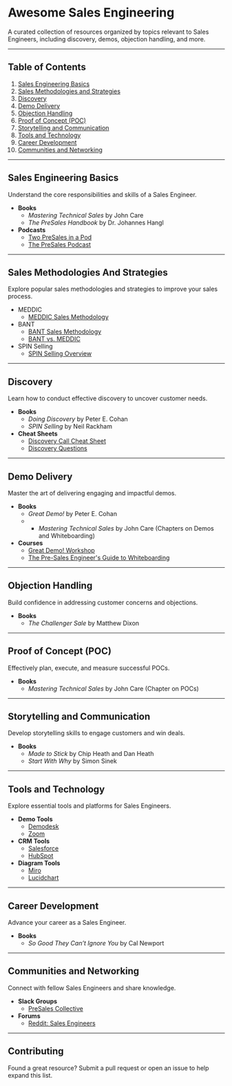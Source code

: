 # Awesome Sales Engineering

A curated collection of resources organized by topics relevant to Sales Engineers, including
discovery, demos, objection handling, and more.

---

## Table of Contents

1. [Sales Engineering Basics](#sales-engineering-basics)
2. [Sales Methodologies and Strategies](#sales-methodologies-and-strategies)
3. [Discovery](#discovery)
4. [Demo Delivery](#demo-delivery)
5. [Objection Handling](#objection-handling)
6. [Proof of Concept (POC)](#proof-of-concept-poc)
7. [Storytelling and Communication](#storytelling-and-communication)
8. [Tools and Technology](#tools-and-technology)
9. [Career Development](#career-development)
10. [Communities and Networking](#communities-and-networking)

---

## Sales Engineering Basics

Understand the core responsibilities and skills of a Sales Engineer.

- **Books**
    - *Mastering Technical Sales* by John Care
    - *The PreSales Handbook* by Dr. Johannes Hangl
- **Podcasts**
    - [Two PreSales in a Pod](https://open.spotify.com/show/31UVkaLbpzi5f7XEvDLkdE?si=fe1533a6e78f4e91)
    - [The PreSales Podcast](https://www.presalescollective.com/podcast)

---

## Sales Methodologies And Strategies

Explore popular sales methodologies and strategies to improve your sales process.

- MEDDIC
    - [MEDDIC Sales Methodology](https://meddicc.com/meddic-sales-qualification-and-frameworks)
- BANT
    - [BANT Sales Methodology](https://www.saleshacker.com/bant-sales-qualification/)
    - [BANT vs. MEDDIC](https://www.salesforce.com/blog/bant-vs-meddic/)
- SPIN Selling
    - [SPIN Selling Overview](https://blog.hubspot.com/sales/spin-selling-the-ultimate-guide)

---

## Discovery

Learn how to conduct effective discovery to uncover customer needs.

- **Books**
    - *Doing Discovery* by Peter E. Cohan
    - *SPIN Selling* by Neil Rackham
- **Cheat Sheets**
    - [Discovery Call Cheat Sheet](https://www.gong.io/wp-content/uploads/2021/05/Discovery-Cheat-Sheet_2.3.pdf)
    - [Discovery Questions](https://www.saleshacker.com/discovery-questions/)

---

## Demo Delivery

Master the art of delivering engaging and impactful demos.

- **Books**
    - *Great Demo!* by Peter E. Cohan
    - - *Mastering Technical Sales* by John Care (Chapters on Demos and Whiteboarding)
- **Courses**
    - [Great Demo! Workshop](https://greatdemo.com/workshop/)
    - [The Pre-Sales Engineer's Guide to Whiteboarding](https://www.linkedin.com/learning/the-pre-sales-engineer-s-guide-to-whiteboarding-engaging-executives-to-close-deals/beyond-presentations-the-power-of-whiteboarding-in-sales)

---

## Objection Handling

Build confidence in addressing customer concerns and objections.

- **Books**
    - *The Challenger Sale* by Matthew Dixon

---

## Proof of Concept (POC)

Effectively plan, execute, and measure successful POCs.

- **Books**
    - *Mastering Technical Sales* by John Care (Chapter on POCs)

---

## Storytelling and Communication

Develop storytelling skills to engage customers and win deals.

- **Books**
    - *Made to Stick* by Chip Heath and Dan Heath
    - *Start With Why* by Simon Sinek

---

## Tools and Technology

Explore essential tools and platforms for Sales Engineers.

- **Demo Tools**
    - [Demodesk](https://www.demodesk.com/)
    - [Zoom](https://zoom.us/)
- **CRM Tools**
    - [Salesforce](https://www.salesforce.com/)
    - [HubSpot](https://www.hubspot.com/products/crm)
- **Diagram Tools**
    - [Miro](https://miro.com/)
    - [Lucidchart](https://www.lucidchart.com/)

---

## Career Development

Advance your career as a Sales Engineer.

- **Books**
    - *So Good They Can’t Ignore You* by Cal Newport

---

## Communities and Networking

Connect with fellow Sales Engineers and share knowledge.

- **Slack Groups**
    - [PreSales Collective](https://www.presalescollective.com/slack)
- **Forums**
    - [Reddit: Sales Engineers](https://reddit.com/r/salesengineers/)

---

## Contributing

Found a great resource? Submit a pull request or open an issue to help expand this list.
